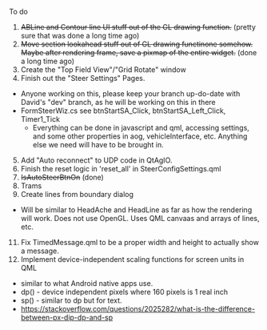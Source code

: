 To do

1. ~~ABLine and Contour line UI stuff out of the GL drawing function.~~ (pretty sure that was done a long time ago)
2. ~~Move section lookahead stuff out of GL drawing functinone somehow.
   Maybe after rendering frame, save a pixmap of the entire widget.~~ (done a long time ago)
3. Create the "Top Field View"/"Grid Rotate" window
4. Finish out the "Steer Settings" Pages.
 * Anyone working on this, please keep your branch up-do-date with David's "dev" branch, as he will be working on this in there
 * FormSteerWiz.cs see btnStartSA_Click, btnStartSA_Left_Click, Timer1_Tick
   * Everything can be done in javascript and qml, accessing settings, and some other properties in aog, vehicleInterface, etc. Anything else we need will have to be brought in.
5. Add "Auto reconnect" to UDP code in QtAgIO.
7. Finish the reset logic in 'reset_all' in SteerConfigSettings.qml
8. ~~IsAutoSteerBtnOn~~ (done)
9. Trams
10. Create lines from boundary dialog
 * Will be similar to HeadAche and HeadLine as far as how the rendering will work.  Does not use OpenGL. Uses QML canvaas and arrays of lines, etc.
11. Fix TimedMessage.qml to be a proper width and height to actually show a message.
12. Implement device-independent scaling functions for screen units in QML
 * similar to what Android native apps use.
 * dp() - device independent pixels where 160 pixels is 1 real inch
 * sp() - similar to dp but for text.
 * https://stackoverflow.com/questions/2025282/what-is-the-difference-between-px-dip-dp-and-sp
 

